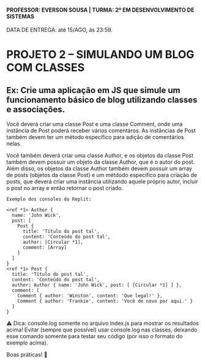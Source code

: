 #### PROFESSOR: EVERSON SOUSA | TURMA: 2º EM DESENVOLVIMENTO DE SISTEMAS

DATA DE ENTREGA: até 15/AGO, às 23:59.
# PROJETO 2 – SIMULANDO UM BLOG COM CLASSES

## Ex: Crie uma aplicação em JS que simule um funcionamento básico de blog utilizando classes e associações.

Você deverá criar uma classe Post e uma classe Comment, onde uma instância de Post poderá receber vários comentáros. As instâncias de Post também devem ter um método específico para adição de comentários nelas.

Você também deverá criar uma classe Author, e os objetos da classe Post também devem possuir um objeto da classe Author, que é o autor do post. Além disso, os objetos da classe Author também devem possuir um array de posts (objetos da classe Post) e um métdodo específico para criação de posts, que deverá criar uma instância utilizando aquele próprio autor, incluir o post no array e então retornar o post criado.

```
Exemplo dos consoles do Replit:

<ref *1> Author {
  name: 'John Wick',
  post: [
    Post {
      title: 'Título do post tal',
      content: 'Conteúdo do post tal',
      author: [Circular *1],
      comment: [Array]
    }
  ]
}
<ref *1> Post {
  title: 'Título do post tal',
  content: 'Conteúdo do post tal',
  author: Author { name: 'John Wick', post: [ [Circular *1] ] },
  comment: [
    Comment { author: 'Winston', content: 'Que legal!' },
    Comment { author: 'Frankie', content: 'Você de novo por aqui.' }
  ]
}
```

⚠️ Dica: console.log somente no arquivo index.js para mostrar os resultados acima! Evitar (sempre que possível) usar console.log nas classes, deixando esse comando somente para testar seu código (por isso o formato do exemplo acima).

Boas práticas! :call_me_hand:
